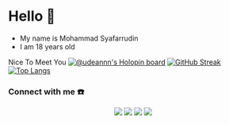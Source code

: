 # Hello 👋
- My name is Mohammad Syafarrudin
- I am 18 years old

Nice To Meet You
[![@udeannn's Holopin board](https://holopin.me/udeannn)](https://holopin.io/@udeannn)
[![GitHub Streak](https://streak-stats.demolab.com?user=udeannn&theme=dark&card_width=1030)](https://git.io/streak-stats)
<br>
[![Top Langs](https://github-readme-stats.vercel.app/api/top-langs/?username=udeannn&theme=tokyonight&layout=compact)](https://github.com/udeannn)

### Connect with me ☎️
<div align="center">
 <a href="https://www.facebook.com/udin.aryansah.7" target="_blank"><img src="https://img.shields.io/badge/Facebook-000000?&style=for-the-badge&logo=facebook&logoColor=white"></a>
 <a href="https://github.com/udeannn" target="_blank"><img src="https://img.shields.io/badge/GitHub-000000?&style=for-the-badge&logo=github&logoColor=white"></a>  
 <a href="https://t.me/Udean123" target="_blank"><img src="https://img.shields.io/badge/Telegram-000000?&style=for-the-badge&logo=telegram&logoColor=white"></a>  
 <a href="https://www.instagram.com/udin_aryansah_123/" target="_blank"><img src="https://img.shields.io/badge/Instagram-000000?style=for-the-badge&logo=instagram&logoColor=white"></a>  
</div>





